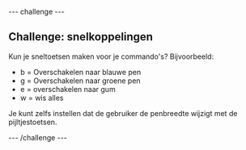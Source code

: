 \--- challenge \---

## Challenge: snelkoppelingen

Kun je sneltoetsen maken voor je commando's? Bijvoorbeeld:

+ b = Overschakelen naar blauwe pen
+ g = Overschakelen naar groene pen
+ e = overschakelen naar gum
+ w = wis alles

Je kunt zelfs instellen dat de gebruiker de penbreedte wijzigt met de pijltjestoetsen.

\--- /challenge \---
